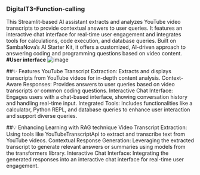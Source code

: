### DigitalT3-Function-calling
This Streamlit-based AI assistant extracts and analyzes YouTube video transcripts to provide contextual answers to user queries. It features an interactive chat interface for real-time user engagement and integrates tools for calculations, code execution, and database queries. Built on SambaNova’s AI Starter Kit, it offers a customized, AI-driven approach to answering coding and programming questions based on video content.
**#User interface**
![image](https://github.com/user-attachments/assets/63f3265d-2ec1-4610-8012-7c65c7d31cb7)

##✨ Features
YouTube Transcript Extraction: Extracts and displays transcripts from YouTube videos for in-depth content analysis.
Context-Aware Responses: Provides answers to user queries based on video transcripts or common coding questions.
Interactive Chat Interface: Engages users with a chat-based interface, showing conversation history and handling real-time input.
Integrated Tools: Includes functionalities like a calculator, Python REPL, and database queries to enhance user interaction and support diverse queries.

##💡 Enhancing Learning with RAG technique
Video Transcript Extraction: Using tools like YouTubeTranscriptApi to extract and transcribe text from YouTube videos.
Contextual Response Generation: Leveraging the extracted transcript to generate relevant answers or summaries using models from the transformers library.
Interactive Chat Interface: Integrating the generated responses into an interactive chat interface for real-time user engagement.
